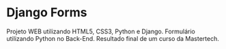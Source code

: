 # Django Forms
Projeto WEB utilizando HTML5, CSS3, Python e Django. Formulário utilizando Python no Back-End. Resultado final de um curso da Mastertech.
